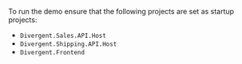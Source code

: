 To run the demo ensure that the following projects are set as startup projects:

* `Divergent.Sales.API.Host`
* `Divergent.Shipping.API.Host`
* `Divergent.Frontend`
